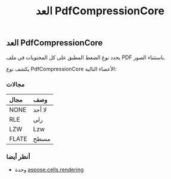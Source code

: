 ﻿---
title: العد PdfCompressionCore
second_title: Aspose.Cells for Python via .NET API المراجع
description:
type: docs
weight: 180
url: /ar/python-net/aspose.cells.rendering/pdfcompressioncore/
is_root: false
---
##  العد PdfCompressionCore
يحدد نوع الضغط المطبق على كل المحتويات في ملف PDF باستثناء الصور.



يكشف نوع PdfCompressionCore الأعضاء التالية:

###  مجالات
| مجال| وصف|
| :- | :- |
| NONE | لا أحد|
| RLE | رلي|
| LZW | Lzw|
| FLATE | مسطح|



###  أنظر أيضا
* وحدة [aspose.cells.rendering](..)
